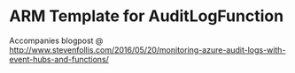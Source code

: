# ARM Template for AuditLogFunction

Accompanies blogpost @ http://www.stevenfollis.com/2016/05/20/monitoring-azure-audit-logs-with-event-hubs-and-functions/
